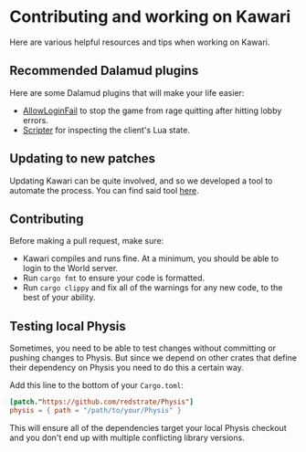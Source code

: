# Contributing and working on Kawari

Here are various helpful resources and tips when working on Kawari.

## Recommended Dalamud plugins

Here are some Dalamud plugins that will make your life easier:

* [AllowLoginFail](https://codeberg.org/redstrate/AllowLoginFail) to stop the game from rage quitting after hitting lobby errors.
* [Scripter](https://codeberg.org/redstrate/Scripter) for inspecting the client's Lua state.

## Updating to new patches

Updating Kawari can be quite involved, and so we developed a tool to automate the process. You can find said tool [here](https://codeberg.org/redstrate/KawariUpdater).

## Contributing

Before making a pull request, make sure:

* Kawari compiles and runs fine. At a minimum, you should be able to login to the World server.
* Run `cargo fmt` to ensure your code is formatted.
* Run `cargo clippy` and fix all of the warnings for any new code, to the best of your ability.

## Testing local Physis

Sometimes, you need to be able to test changes without committing or
pushing changes to Physis. But since we depend on other crates that define
their dependency on Physis you need to do this a certain way.

Add this line to the bottom of your `Cargo.toml`:

```toml
[patch."https://github.com/redstrate/Physis"]
physis = { path = "/path/to/your/Physis" }
```

This will ensure all of the dependencies target your local Physis checkout and you don't end up with multiple conflicting library versions.
